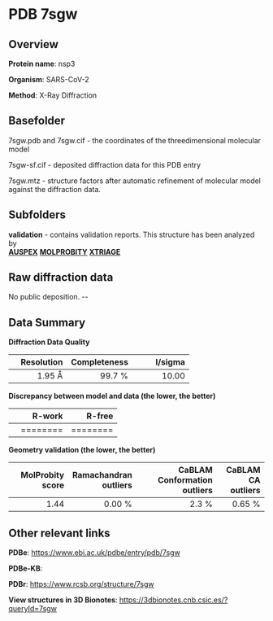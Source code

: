 # PDB 7sgw

## Overview

**Protein name**: nsp3

**Organism**: SARS-CoV-2

**Method**: X-Ray Diffraction



## Basefolder

7sgw.pdb and 7sgw.cif - the coordinates of the threedimensional molecular model

7sgw-sf.cif - deposited diffraction data for this PDB entry

7sgw.mtz - structure factors after automatic refinement of molecular model against the diffraction data.

## Subfolders





**validation** - contains validation reports. This structure has been analyzed by <br>[**AUSPEX**](https://github.com/thorn-lab/coronavirus_structural_task_force/tree/master/pdb/nsp3/SARS-CoV-2/7sgw/validation/auspex)  [**MOLPROBITY**](https://github.com/thorn-lab/coronavirus_structural_task_force/tree/master/pdb/nsp3/SARS-CoV-2/7sgw/validation/molprobity) [**XTRIAGE**](https://github.com/thorn-lab/coronavirus_structural_task_force/blob/master/pdb/nsp3/SARS-CoV-2/7sgw/validation/Xtriage_output.log)   



## Raw diffraction data

No public deposition. --<br> 

## Data Summary
**Diffraction Data Quality**

|   | Resolution | Completeness| I/sigma |
|---|-------------:|----------------:|--------------:|
|   |1.95 Å|99.7  %|<img width=50/>10.00|

**Discrepancy between model and data (the lower, the better)**

|   | **R-work**| **R-free**   
|---|-------------:|----------------:|           
||========|========|

**Geometry validation (the lower, the better)**

|   |**MolProbity<br>score**| **Ramachandran<br>outliers** | **CaBLAM<br>Conformation outliers** | **CaBLAM<br>CA outliers** |
|---|-------------:|----------------:|----------------:|----------------:|
||  1.44|  0.00 %|2.3 %|0.65 %|

 

 



## Other relevant links 
**PDBe**:  https://www.ebi.ac.uk/pdbe/entry/pdb/7sgw

**PDBe-KB**:  
 
**PDBr**: https://www.rcsb.org/structure/7sgw 

**View structures in 3D Bionotes**: https://3dbionotes.cnb.csic.es/?queryId=7sgw

